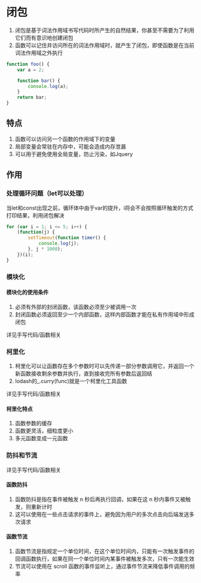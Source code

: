 # 闭包
1. 闭包是基于词法作用域书写代码时所产生的自然结果，你甚至不需要为了利用它们而有意识地创建闭包
2. 函数可以记住并访问所在的词法作用域时，就产生了闭包，即使函数是在当前词法作用域之外执行

```js
function foo() {
    var a = 2;

    function bar() {
        console.log(a);
    }
    return bar;
}
```

## 特点

1. 函数可以访问另一个函数的作用域下的变量
2. 局部变量会常驻在内存中，可能会造成内存泄漏
3. 可以用于避免使用全局变量，防止污染，如Jquery

## 作用

### 处理循环问题（let可以处理）

当let和const出现之前，循环体中由于var的提升，i将会不会按照循环触发的方式打印结果，利用闭包解决

```js
for (var i = 1; i <= 5; i++) {
    (function(j) {
        setTimeout(function timer() {
            console.log(j);
        }, j * 1000);
    })(i);
}
```

### 模块化

#### 模块化的使用条件

1. 必须有外部的封闭函数，该函数必须至少被调用一次
2. 封闭函数必须返回至少一个内部函数，这样内部函数才能在私有作用域中形成闭包

详见手写代码/函数相关

### 柯里化

1. 柯里化可以让函数存在多个参数时可以先传递一部分参数调用它，并返回一个新函数接收剩余参数并执行，直到接收完所有参数后返回结
2. lodash的_.curry(func)就是一个柯里化工具函数

详见手写代码/函数相关

#### 柯里化特点

1. 函数参数的缓存
2. 函数更灵活，细粒度更小
3. 多元函数变成一元函数

### 防抖和节流

详见手写代码/函数相关

#### 函数防抖

1. 函数防抖是指在事件被触发 n 秒后再执行回调，如果在这 n 秒内事件又被触发，则重新计时
2. 这可以使用在一些点击请求的事件上，避免因为用户的多次点击向后端发送多次请求

#### 函数节流

1. 函数节流是指规定一个单位时间，在这个单位时间内，只能有一次触发事件的回调函数执行，如果在同一个单位时间内某事件被触发多次，只有一次能生效
2. 节流可以使用在 scroll 函数的事件监听上，通过事件节流来降低事件调用的频率
